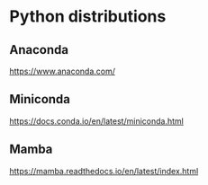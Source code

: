 # Python distributions

## Anaconda

https://www.anaconda.com/

## Miniconda

https://docs.conda.io/en/latest/miniconda.html

## Mamba

https://mamba.readthedocs.io/en/latest/index.html
